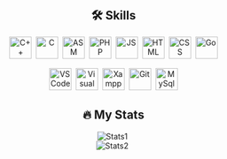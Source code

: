 <h2 align="center">🛠️ Skills</h2>
<p align="center">
  <img src="https://cdn.worldvectorlogo.com/logos/c-1.svg" alt="C++" width="40" height="40"/>&nbsp;
  <img src="https://cdn.worldvectorlogo.com/logos/c.svg" alt="C" width="40" height="40"/>&nbsp;
  <img src="https://img.icons8.com/?size=100&id=gVK745a4Vaur&format=png&color=000000" alt="ASM" width="40" height="40"/>&nbsp;
  <img src="https://www.svgrepo.com/show/452088/php.svg" alt="PHP" width="40" height="40"/>&nbsp;
  <img src="https://cdn.worldvectorlogo.com/logos/javascript-1.svg" alt="JS" width="40" height="40"/>&nbsp;
  <img src="https://cdn.worldvectorlogo.com/logos/html-1.svg" alt="HTML" width="40" height="40"/>&nbsp;
  <img src="https://cdn.worldvectorlogo.com/logos/css-3.svg" alt="CSS" width="40" height="40"/>&nbsp;
  <img src="https://cdn.worldvectorlogo.com/logos/golang-1.svg" alt="Go" width="40" height="40"/>
</p>  

<p align="center">
  <img src="https://cdn.worldvectorlogo.com/logos/visual-studio-code-1.svg" alt="VS Code" width="40" height="40"/>&nbsp;
  <img src="https://cdn.worldvectorlogo.com/logos/visual-studio-2013.svg" alt="Visual Studio" width="40" height="40"/>&nbsp;
  <img src="https://cdn.worldvectorlogo.com/logos/xampp.svg" alt="Xampp" width="40" height="40"/>&nbsp;
  <img src="https://cdn.worldvectorlogo.com/logos/git-icon.svg" alt="Git" width="40" height="40"/>&nbsp;
  <img src="https://cdn.worldvectorlogo.com/logos/mysql-logo-pure.svg" alt="MySql" width="40" height="40"/>
</p>

<h2 align="center">🔥 My Stats</h2>

<p align="center">
  <img src="https://github-readme-stats.vercel.app/api/top-langs/?username=Vasie1337&theme=dracula&show_icons=true&hide_border=true&layout=compact" alt="Stats1" />&nbsp;<br/>
  <img src="https://github-readme-stats.vercel.app/api?username=Vasie1337&theme=dracula&show_icons=true&hide_border=true&count_private=true" alt="Stats2" />&nbsp;
</p>
